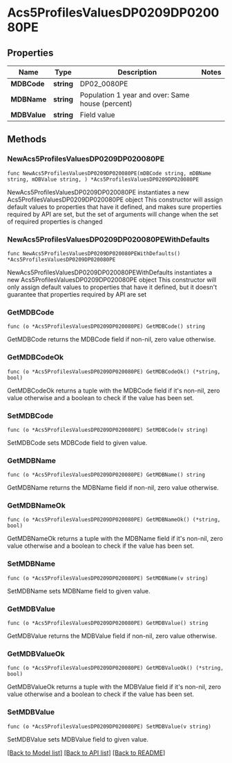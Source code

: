 # Acs5ProfilesValuesDP0209DP020080PE

## Properties

Name | Type | Description | Notes
------------ | ------------- | ------------- | -------------
**MDBCode** | **string** | DP02_0080PE | 
**MDBName** | **string** | Population 1 year and over: Same house (percent) | 
**MDBValue** | **string** | Field value | 

## Methods

### NewAcs5ProfilesValuesDP0209DP020080PE

`func NewAcs5ProfilesValuesDP0209DP020080PE(mDBCode string, mDBName string, mDBValue string, ) *Acs5ProfilesValuesDP0209DP020080PE`

NewAcs5ProfilesValuesDP0209DP020080PE instantiates a new Acs5ProfilesValuesDP0209DP020080PE object
This constructor will assign default values to properties that have it defined,
and makes sure properties required by API are set, but the set of arguments
will change when the set of required properties is changed

### NewAcs5ProfilesValuesDP0209DP020080PEWithDefaults

`func NewAcs5ProfilesValuesDP0209DP020080PEWithDefaults() *Acs5ProfilesValuesDP0209DP020080PE`

NewAcs5ProfilesValuesDP0209DP020080PEWithDefaults instantiates a new Acs5ProfilesValuesDP0209DP020080PE object
This constructor will only assign default values to properties that have it defined,
but it doesn't guarantee that properties required by API are set

### GetMDBCode

`func (o *Acs5ProfilesValuesDP0209DP020080PE) GetMDBCode() string`

GetMDBCode returns the MDBCode field if non-nil, zero value otherwise.

### GetMDBCodeOk

`func (o *Acs5ProfilesValuesDP0209DP020080PE) GetMDBCodeOk() (*string, bool)`

GetMDBCodeOk returns a tuple with the MDBCode field if it's non-nil, zero value otherwise
and a boolean to check if the value has been set.

### SetMDBCode

`func (o *Acs5ProfilesValuesDP0209DP020080PE) SetMDBCode(v string)`

SetMDBCode sets MDBCode field to given value.


### GetMDBName

`func (o *Acs5ProfilesValuesDP0209DP020080PE) GetMDBName() string`

GetMDBName returns the MDBName field if non-nil, zero value otherwise.

### GetMDBNameOk

`func (o *Acs5ProfilesValuesDP0209DP020080PE) GetMDBNameOk() (*string, bool)`

GetMDBNameOk returns a tuple with the MDBName field if it's non-nil, zero value otherwise
and a boolean to check if the value has been set.

### SetMDBName

`func (o *Acs5ProfilesValuesDP0209DP020080PE) SetMDBName(v string)`

SetMDBName sets MDBName field to given value.


### GetMDBValue

`func (o *Acs5ProfilesValuesDP0209DP020080PE) GetMDBValue() string`

GetMDBValue returns the MDBValue field if non-nil, zero value otherwise.

### GetMDBValueOk

`func (o *Acs5ProfilesValuesDP0209DP020080PE) GetMDBValueOk() (*string, bool)`

GetMDBValueOk returns a tuple with the MDBValue field if it's non-nil, zero value otherwise
and a boolean to check if the value has been set.

### SetMDBValue

`func (o *Acs5ProfilesValuesDP0209DP020080PE) SetMDBValue(v string)`

SetMDBValue sets MDBValue field to given value.



[[Back to Model list]](../README.md#documentation-for-models) [[Back to API list]](../README.md#documentation-for-api-endpoints) [[Back to README]](../README.md)


